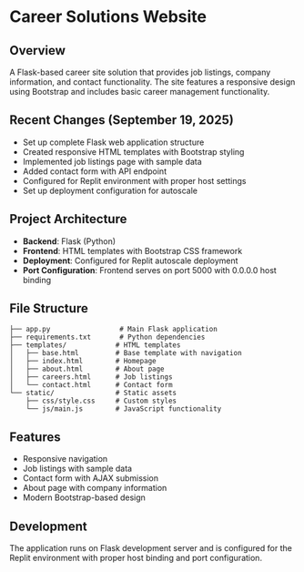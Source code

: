 # Career Solutions Website

## Overview
A Flask-based career site solution that provides job listings, company information, and contact functionality. The site features a responsive design using Bootstrap and includes basic career management functionality.

## Recent Changes (September 19, 2025)
- Set up complete Flask web application structure
- Created responsive HTML templates with Bootstrap styling
- Implemented job listings page with sample data
- Added contact form with API endpoint
- Configured for Replit environment with proper host settings
- Set up deployment configuration for autoscale

## Project Architecture
- **Backend**: Flask (Python)
- **Frontend**: HTML templates with Bootstrap CSS framework
- **Deployment**: Configured for Replit autoscale deployment
- **Port Configuration**: Frontend serves on port 5000 with 0.0.0.0 host binding

## File Structure
```
├── app.py                 # Main Flask application
├── requirements.txt       # Python dependencies
├── templates/            # HTML templates
│   ├── base.html         # Base template with navigation
│   ├── index.html        # Homepage
│   ├── about.html        # About page
│   ├── careers.html      # Job listings
│   └── contact.html      # Contact form
└── static/               # Static assets
    ├── css/style.css     # Custom styles
    └── js/main.js        # JavaScript functionality
```

## Features
- Responsive navigation
- Job listings with sample data
- Contact form with AJAX submission
- About page with company information
- Modern Bootstrap-based design

## Development
The application runs on Flask development server and is configured for the Replit environment with proper host binding and port configuration.